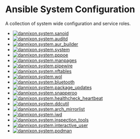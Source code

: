 # Ansible System Configuration

A collection of system wide configuration and service roles.

- [![dannixon.system.sanoid](https://github.com/DanNixon/ansible-system/actions/workflows/sanoid.yml/badge.svg?branch=main)](https://github.com/DanNixon/ansible-system/actions/workflows/sanoid.yml)
- [![dannixon.system.auditd](https://github.com/DanNixon/ansible-system/actions/workflows/auditd.yml/badge.svg?branch=main)](https://github.com/DanNixon/ansible-system/actions/workflows/auditd.yml)
- [![dannixon.system.aur_builder](https://github.com/DanNixon/ansible-system/actions/workflows/aur_builder.yml/badge.svg?branch=main)](https://github.com/DanNixon/ansible-system/actions/workflows/aur_builder.yml)
- [![dannixon.system.system](https://github.com/DanNixon/ansible-system/actions/workflows/system.yml/badge.svg?branch=main)](https://github.com/DanNixon/ansible-system/actions/workflows/system.yml)
- [![dannixon.system.pppoe](https://github.com/DanNixon/ansible-system/actions/workflows/pppoe.yml/badge.svg?branch=main)](https://github.com/DanNixon/ansible-system/actions/workflows/pppoe.yml)
- [![dannixon.system.manpages](https://github.com/DanNixon/ansible-system/actions/workflows/manpages.yml/badge.svg?branch=main)](https://github.com/DanNixon/ansible-system/actions/workflows/manpages.yml)
- [![dannixon.system.pipewire](https://github.com/DanNixon/ansible-system/actions/workflows/pipewire.yml/badge.svg?branch=main)](https://github.com/DanNixon/ansible-system/actions/workflows/pipewire.yml)
- [![dannixon.system.nftables](https://github.com/DanNixon/ansible-system/actions/workflows/nftables.yml/badge.svg?branch=main)](https://github.com/DanNixon/ansible-system/actions/workflows/nftables.yml)
- [![dannixon.system.wol](https://github.com/DanNixon/ansible-system/actions/workflows/wol.yml/badge.svg?branch=main)](https://github.com/DanNixon/ansible-system/actions/workflows/wol.yml)
- [![dannixon.system.bluetooth](https://github.com/DanNixon/ansible-system/actions/workflows/bluetooth.yml/badge.svg?branch=main)](https://github.com/DanNixon/ansible-system/actions/workflows/bluetooth.yml)
- [![dannixon.system.package_updates](https://github.com/DanNixon/ansible-system/actions/workflows/package_updates.yml/badge.svg?branch=main)](https://github.com/DanNixon/ansible-system/actions/workflows/package_updates.yml)
- [![dannixon.system.snapperoo](https://github.com/DanNixon/ansible-system/actions/workflows/snapperoo.yml/badge.svg?branch=main)](https://github.com/DanNixon/ansible-system/actions/workflows/snapperoo.yml)
- [![dannixon.system.healthcheck_heartbeat](https://github.com/DanNixon/ansible-system/actions/workflows/healthcheck_heartbeat.yml/badge.svg?branch=main)](https://github.com/DanNixon/ansible-system/actions/workflows/healthcheck_heartbeat.yml)
- [![dannixon.system.ddcutil](https://github.com/DanNixon/ansible-system/actions/workflows/ddcutil.yml/badge.svg?branch=main)](https://github.com/DanNixon/ansible-system/actions/workflows/ddcutil.yml)
- [![dannixon.system.arch_mirrorlist](https://github.com/DanNixon/ansible-system/actions/workflows/arch_mirrorlist.yml/badge.svg?branch=main)](https://github.com/DanNixon/ansible-system/actions/workflows/arch_mirrorlist.yml)
- [![dannixon.system.iwd](https://github.com/DanNixon/ansible-system/actions/workflows/iwd.yml/badge.svg?branch=main)](https://github.com/DanNixon/ansible-system/actions/workflows/iwd.yml)
- [![dannixon.system.inspection_tools](https://github.com/DanNixon/ansible-system/actions/workflows/inspection_tools.yml/badge.svg?branch=main)](https://github.com/DanNixon/ansible-system/actions/workflows/inspection_tools.yml)
- [![dannixon.system.interactive_user](https://github.com/DanNixon/ansible-system/actions/workflows/interactive_user.yml/badge.svg?branch=main)](https://github.com/DanNixon/ansible-system/actions/workflows/interactive_user.yml)
- [![dannixon.system.podman](https://github.com/DanNixon/ansible-system/actions/workflows/podman.yml/badge.svg?branch=main)](https://github.com/DanNixon/ansible-system/actions/workflows/podman.yml)
